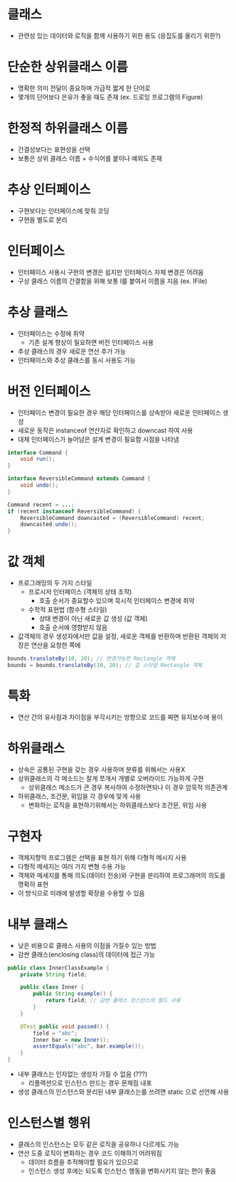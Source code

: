 # 클래스
- 관련성 있는 데이터와 로직을 함께 사용하기 위한 용도 (응집도를 올리기 위한?)


# 단순한 상위클래스 이름
- 명확한 의미 전달이 중요하며 가급적 짧게 한 단어로
- 몇개의 단어보다 은유가 좋을 때도 존재 (ex. 드로잉 프로그램의 Figure)


# 한정적 하위클래스 이름
- 간결성보다는 표현성을 선택
- 보통은 상위 클래스 이름 + 수식어를 붙이나 예외도 존재


# 추상 인터페이스
- 구현보다는 인터페이스에 맞춰 코딩
- 구현을 별도로 분리


# 인터페이스
- 인터페이스 사용시 구현의 변경은 쉽지만 인터페이스 자체 변경은 어려움
- 구상 클래스 이름의 간결함을 위해 보통 I를 붙여서 이름을 지음 (ex. IFile)


# 추상 클래스
- 인터페이스는 수정에 취약
    - 기존 설계 향상이 필요하면 버전 인터페이스 사용
- 추상 클래스의 경우 새로운 연산 추가 가능
- 인터페이스와 추상 클래스를 동시 사용도 가능


# 버전 인터페이스
- 인터페이스 변경이 필요한 경우 해당 인터페이스를 상속받아 새로운 인터페이스 생성
- 새로운 동작은 instanceof 연산자로 확인하고 downcast 하여 사용
- 대체 인터페이스가 늘어남은 설계 변경이 필요함 시점을 나타냄

```Java
interface Command {
    void run();
}

interface ReversibleCommand extends Command {
    void undo();
}

Command recent = ...;
if (recent instanceof ReversibleCommand) {
    ReversibleCommand downcasted = (ReversibleCommand) recent;
    downcasted.undo();
}
```


# 값 객체
- 프로그래밍의 두 가지 스타일
    - 프로시저 인터페이스 (객체의 상태 조작)
        - 호출 순서가 중요할수 있으며 묵시적 인터페이스 변경에 취약
    - 수학적 표현법 (함수형 스타일)
        - 상태 변경이 아닌 새로운 값 생성 (값 객체)
        - 호출 순서에 영향받지 않음
- 값객체의 경우 생성자에서만 값을 설정, 새로운 객체를 반환하며 반환된 객체의 저장은 연산을 요청한 쪽에

```Java
bounds.translateBy(10, 20); // 변경가능한 Rectangle 객체
bounds = bounds.translateBy(10, 20); // 값 스타일 Rectangle 객체
```

# 특화
- 연산 간의 유사점과 차이점을 부각시키는 방향으로 코드를 짜면 유지보수에 용이

# 하위클래스
- 상속은 공통된 구현을 갖는 경우 사용하며 분류를 위해서는 사용X
- 상위클래스의 각 메소드는 잘게 쪼개서 개별로 오버라이드 가능하게 구현
    - 상위클래스 메소드가 큰 경우 복사하여 수정하면되나 이 경우 암묵적 의존관계
- 하위클래스, 조건문, 위임을 각 경우에 맞게 사용
    - 변화하는 로직을 표현하기위해서는 하위클래스보다 조건문, 위임 사용

# 구현자
- 객체지향적 프로그램은 선택을 표현 하기 위해 다형적 메시지 사용
- 다형적 메세지는 여러 가지 변형 수용 가능
- 객체와 메세지를 통해 의도(데이터 전송)와 구현을 분리하여 프로그래머의 의도를 명확히 표현
- 이 방식으로 미래에 발생할 확장을 수용할 수 있음

# 내부 클래스
- 낮은 비용으로 클래스 사용의 이점을 가질수 있는 방법
- 감싼 클래스(enclosing class)의 데이터에 접근 가능

```java
public class InnerClassExample {
    private String field;

    public class Inner {
        public String example() {
            return field; // 감싼 클래스 인스턴스의 필드 사용
        }
    }

    @Test public void passed() {
        field = "abc";
        Inner bar = new Inner();
        assertEquals("abc", bar.example());
    }
}
```

- 내부 클래스는 인자없는 생성자 가질 수 없음 (???)
    - 리플렉션으로 인스턴스 만드는 경우 문제점 내포
- 생성 클래스의 인스턴스와 분리된 내부 클래스는를 쓰려면 static 으로 선언해 사용

# 인스턴스별 행위
- 클래스의 인스턴스는 모두 같은 로직을 공유하나 다르게도 가능
- 연산 도중 로직이 변화하는 경우 코드 이해하기 어려워짐
    - 데이터 흐름을 추적해야할 필요가 있으므로
    - 인스턴스 생성 후에는 되도록 인스턴스 행동을 변화시키지 않는 편이 좋음
